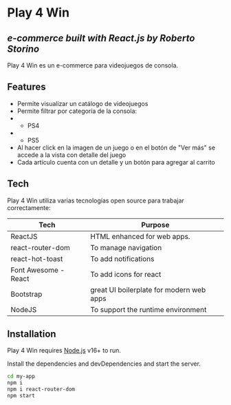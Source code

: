 # Play 4 Win
## _e-commerce built with React.js by Roberto Storino_ 


Play 4 Win es un e-commerce para videojuegos de consola.


## Features

- Permite visualizar un catálogo de videojuegos
- Permite filtrar por categoría de la consola:
- - PS4
- - PS5
- Al hacer click en la imagen de un juego o en el botón de "Ver más" se accede a la vista con detalle del juego
- Cada artículo cuenta con un detalle y un botón para agregar al carrito



## Tech

Play 4 Win utiliza varias tecnologías open source para trabajar correctamente:

| Tech | Purpose |
| ------ | ------ |
| ReactJS | HTML enhanced for web apps. |
| react-router-dom | To manage navigation |
| react-hot-toast | To add notifications |
| Font Awesome - React | To add icons for react |
| Bootstrap | great UI boilerplate for modern web apps |
| NodeJS | To support the runtime environment |



## Installation

Play 4 Win requires [Node.js](https://nodejs.org/) v16+ to run.

Install the dependencies and devDependencies and start the server.

```sh
cd my-app
npm i
npm i react-router-dom
npm start
```


[//]: # (These are reference links used in the body of this note and get stripped out when the markdown processor does its job. There is no need to format nicely because it shouldn't be seen. Thanks SO - http://stackoverflow.com/questions/4823468/store-comments-in-markdown-syntax)

   [df1]: <http://daringfireball.net/projects/markdown/>
   [markdown-it]: <https://github.com/markdown-it/markdown-it>
   [node.js]: <http://nodejs.org>
